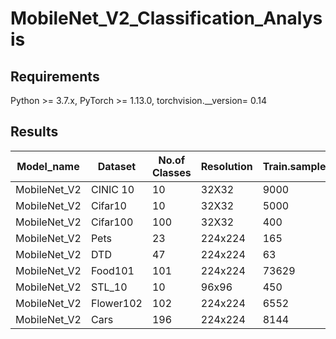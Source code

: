 # MobileNet_V2_Classification_Analysis


## Requirements

Python >= 3.7.x, PyTorch >= 1.13.0, torchvision.__version= 0.14

## Results

| Model_name     | Dataset       | No.of Classes | Resolution| Train.sample/Class| Val.Sample/Class | Totaldataset Length| Accuracy|
| -------------  | ------------- | --------------|-----------|----------------|---------------------|---------------|---------|
| MobileNet_V2   | CINIC 10      | 10            | 32X32     | 9000           |9000                 | 27000         | 47%     |
| MobileNet_V2   | Cifar10       | 10            | 32X32     | 5000           |1000                 | 60000         | 58.36%  |
| MobileNet_V2   | Cifar100      | 100           | 32X32	   | 400	          |1000	                | 60000	        |33.11%   |
| MobileNet_V2   | Pets          | 23            | 224x224   | 165	          |5	                  | 3881 	        |94%      |
| MobileNet_V2   | DTD           | 47            | 224x224	 | 63	            |7	                  |3290 	        |74%      |
| MobileNet_V2   | Food101	     |101	           | 224x224	 | 73629	        |8181	                |81807	        |66.76%   |
| MobileNet_V2   | STL_10	       |10             | 96x96     | 450            |50 	                |5000	          |87.2%    |
| MobileNet_V2   | Flower102	   |102            | 224x224   | 6552           |818 	                |7370	          |95.52%   |
| MobileNet_V2   | Cars	         |196            | 224x224   | 8144           |8044 	              |16185	        |52.0%    |
